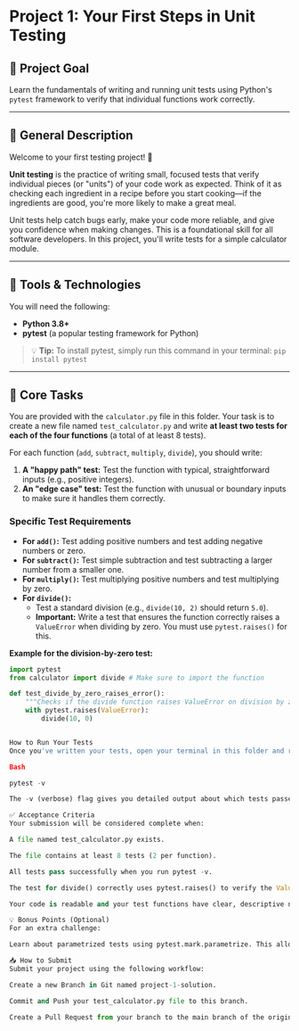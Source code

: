 # Project 1: Your First Steps in Unit Testing

## 🎯 Project Goal
Learn the fundamentals of writing and running unit tests using Python's `pytest` framework to verify that individual functions work correctly.

---

## 📄 General Description
Welcome to your first testing project! 🎉

**Unit testing** is the practice of writing small, focused tests that verify individual pieces (or "units") of your code work as expected. Think of it as checking each ingredient in a recipe before you start cooking—if the ingredients are good, you're more likely to make a great meal.

Unit tests help catch bugs early, make your code more reliable, and give you confidence when making changes. This is a foundational skill for all software developers. In this project, you'll write tests for a simple calculator module.

---

## 🔧 Tools & Technologies
You will need the following:
- **Python 3.8+**
- **pytest** (a popular testing framework for Python)

> 💡 **Tip:** To install pytest, simply run this command in your terminal:
> `pip install pytest`

---

## 📝 Core Tasks

You are provided with the `calculator.py` file in this folder. Your task is to create a new file named `test_calculator.py` and write **at least two tests for each of the four functions** (a total of at least 8 tests).

For each function (`add`, `subtract`, `multiply`, `divide`), you should write:
1.  **A "happy path" test:** Test the function with typical, straightforward inputs (e.g., positive integers).
2.  **An "edge case" test:** Test the function with unusual or boundary inputs to make sure it handles them correctly.

### Specific Test Requirements

* **For `add()`:** Test adding positive numbers and test adding negative numbers or zero.
* **For `subtract()`:** Test simple subtraction and test subtracting a larger number from a smaller one.
* **For `multiply()`:** Test multiplying positive numbers and test multiplying by zero.
* **For `divide()`:**
    * Test a standard division (e.g., `divide(10, 2)` should return `5.0`).
    * **Important:** Write a test that ensures the function correctly raises a `ValueError` when dividing by zero. You must use `pytest.raises()` for this.

**Example for the division-by-zero test:**
```python
import pytest
from calculator import divide # Make sure to import the function

def test_divide_by_zero_raises_error():
    """Checks if the divide function raises ValueError on division by zero."""
    with pytest.raises(ValueError):
        divide(10, 0)


How to Run Your Tests
Once you've written your tests, open your terminal in this folder and run:

Bash

pytest -v

The -v (verbose) flag gives you detailed output about which tests passed or failed.

✅ Acceptance Criteria
Your submission will be considered complete when:

A file named test_calculator.py exists.

The file contains at least 8 tests (2 per function).

All tests pass successfully when you run pytest -v.

The test for divide() correctly uses pytest.raises() to verify the ValueError.

Your code is readable and your test functions have clear, descriptive names.

💡 Bonus Points (Optional)
For an extra challenge:

Learn about parametrized tests using pytest.mark.parametrize. This allows you to run the same test function with multiple different inputs. Try to refactor your add tests into a single parametrized test.

📥 How to Submit
Submit your project using the following workflow:

Create a new Branch in Git named project-1-solution.

Commit and Push your test_calculator.py file to this branch.

Create a Pull Request from your branch to the main branch of the original repository.